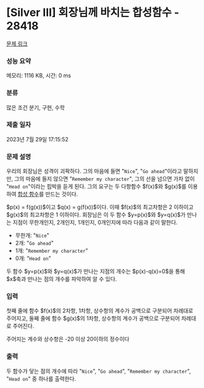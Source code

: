 # [Silver III] 회장님께 바치는 합성함수 - 28418 

[문제 링크](https://www.acmicpc.net/problem/28418) 

### 성능 요약

메모리: 1116 KB, 시간: 0 ms

### 분류

많은 조건 분기, 구현, 수학

### 제출 일자

2023년 7월 29일 17:15:52

### 문제 설명

<p>우리의 회장님은 성격이 괴팍하다. 그의 마음에 들면 "<code>Nice</code>", "<code>Go ahead</code>"이라고 말하지만, 그의 마음에 들지 않으면 "<code>Remember my character</code>", 그의 선을 넘으면 가차 없이 "<code>Head on</code>"이라는 핍박을 듣게 된다. 그의 요구는 두 다항함수 $f(x)$와 $g(x)$를 이용하여 <a href="https://en.wikipedia.org/wiki/Composite_function">합성 함수</a>를 만드는 것이다.</p>

<p>$p(x) = f(g(x))$이고 $q(x) = g(f(x))$이다. 이때 $f(x)$의 최고차항은 2 이하이고 $g(x)$의 최고차항은 1 이하이다. 회장님은 이 두 함수 $y=p(x)$와 $y=q(x)$가 만나는 지점이 무한개인지, 2개인지, 1개인지, 0개인지에 따라 다음과 같이 말한다.</p>

<ul>
	<li>무한개: "<code>Nice</code>"</li>
	<li>2개: "<code>Go ahead</code>"</li>
	<li>1개: "<code>Remember my character</code>"</li>
	<li>0개: "<code>Head on</code>"</li>
</ul>

<p>두 함수 $y=p(x)$와 $y=q(x)$가 만나는 지점의 개수는 $p(x)-q(x)=0$을 통해 $x$축과 만나는 점의 개수를 파악하여 알 수 있다.</p>

### 입력 

 <p>첫째 줄에 함수 $f(x)$의 2차항, 1차항, 상수항의 계수가 공백으로 구분되어 차례대로 주어지고, 둘째 줄에 함수 $g(x)$의 1차항, 상수항의 계수가 공백으로 구분되어 차례대로 주어진다. </p>

<p>주어지는 계수와 상수항은 -20 이상 20이하의 정수이다</p>

### 출력 

 <p>두 함수가 닿는 점의 개수에 따라 "<code>Nice</code>", "<code>Go ahead</code>", "<code>Remember my character</code>", "<code>Head on</code>" 중 하나를 출력한다.</p>

